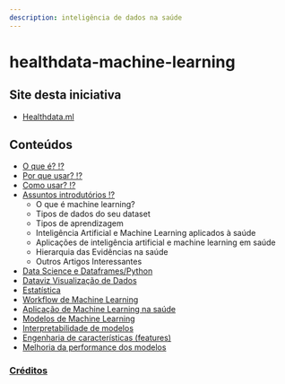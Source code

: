 ```yaml
---
description: inteligência de dados na saúde
---
```


# healthdata-machine-learning

## Site desta iniciativa

* [Healthdata.ml](http://healthdata.ml)

## Conteúdos

* [ O que é? ⁉️](https://fabianofilho.gitbook.io/healthdata/o-que-e)
* [ Por que usar? ⁉️](https://fabianofilho.gitbook.io/healthdata/o-que-e)
* [ Como usar? ⁉️](https://fabianofilho.gitbook.io/healthdata/o-que-e)
* [ Assuntos introdutórios ⁉️](https://fabianofilho.gitbook.io/healthdata/introducao)
  * O que é machine learning?
  * Tipos de dados do seu dataset
  * Tipos de aprendizagem
  * Inteligência Artificial e Machine Learning aplicados à saúde
  * Aplicações de inteligência artificial e machine learning em saúde
  * Hierarquia das Evidências na saúde
  * Outros Artigos Interessantes
* [ Data Science e Dataframes/Python](https://fabianofilho.gitbook.io/healthdata/dataframes)
* [ Dataviz Visualização de Dados ](https://fabianofilho.gitbook.io/healthdata/dataviz)
* [ Estatística](https://fabianofilho.gitbook.io/healthdata/estatistica)
* [ Workflow de Machine Learning](https://fabianofilho.gitbook.io/healthdata/workflow-ml)
* [ Aplicação de Machine Learning na saúde](https://fabianofilho.gitbook.io/healthdata/hands-on)
* [ Modelos de Machine Learning](https://fabianofilho.gitbook.io/healthdata/modelos)
* [ Interpretabilidade de modelos](https://fabianofilho.gitbook.io/healthdata/interpretar-ml)
* [ Engenharia de características \(features\)](https://fabianofilho.gitbook.io/healthdata/features)
* [ Melhoria da performance dos modelos](https://fabianofilho.gitbook.io/healthdata/performance)

### [Créditos](https://fabianofilho.gitbook.io/healthdata/creditos)

